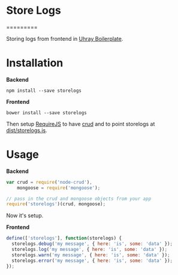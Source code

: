 # Store Logs
=========

Storing logs from frontend in [Uhray Boilerplate](https://github.com/uhray/boilerplate).

# Installation

 **Backend**

 ```
 npm install --save storelogs
 ```

 **Frontend**

 ```
 bower install --save storelogs
 ```

 Then setup [RequireJS](http://requirejs.org/) to have [crud](https://github.com/uhray/crud) and to point storelogs at [dist/storelogs.js](dist/storelogs.js).

# Usage

  **Backend**

 ```js
 var crud = require('node-crud'),
     mongoose = require('mongoose');

 // pass in the crud and mongoose objects from your app
 require('storelogs')(crud, mongoose);
 ```

 Now it's setup.

 **Frontend**

 ```js
 define(['storelogs'], function(storelogs) {
   storelogs.debug('my message', { here: 'is', some: 'data' });
   storelogs.log('my message', { here: 'is', some: 'data' });
   storelogs.warn('my message', { here: 'is', some: 'data' });
   storelogs.error('my message', { here: 'is', some: 'data' });
 });
 ```
